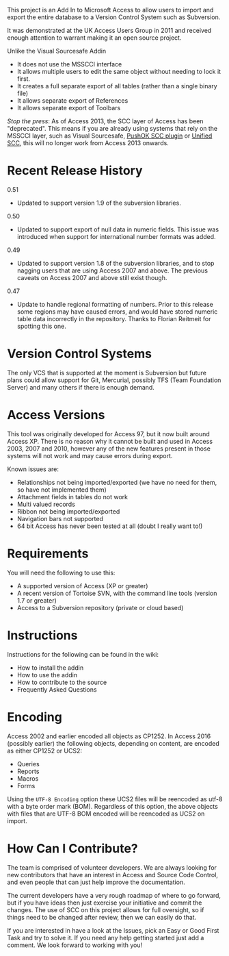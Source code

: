 This project is an Add In to Microsoft Access to allow users to import and export the entire database to a Version Control System such as Subversion.

It was demonstrated at the UK Access Users Group in 2011 and received enough attention to warrant making it an open source project.

Unlike the Visual Sourcesafe Addin
- It does not use the MSSCCI interface
- It allows multiple users to edit the same object without needing to lock it first.
- It creates a full separate export of all tables (rather than a single binary file)
- It allows separate export of References
- It allows separate export of Toolbars

*Stop the press*: As of Access 2013, the SCC layer of Access has been "deprecated". This means if you are already using systems that rely on the MSSCCI layer, such as Visual Sourcesafe, [PushOK SCC plugin](http://www.pushok.com/software/svn.html) or [Unified SCC](http://aigenta.com/products/UnifiedScc.aspx), this will no longer work from Access 2013 onwards.

# Recent Release History
0.51
- Updated to support version 1.9 of the subversion libraries.

0.50
- Updated to support export of null data in numeric fields. This issue was introduced when support for international number formats was added.

0.49
- Updated to support version 1.8 of the subversion libraries, and to stop nagging users that are using Access 2007 and above. The previous caveats on Access 2007 and above still exist though.

0.47 
- Update to handle regional formatting of numbers. Prior to this release some regions may have caused errors, and would have stored numeric table data incorrectly in the repository. Thanks to Florian Reitmeit for spotting this one.

# Version Control Systems
The only VCS that is supported at the moment is Subversion but future plans could allow support for Git, Mercurial, possibly TFS (Team Foundation Server) and many others if there is enough demand.

# Access Versions
This tool was originally developed for Access 97, but it now built around Access XP.
There is no reason why it cannot be built and used in Access 2003, 2007 and 2010, however
any of the new features present in those systems will not work and may cause errors during
export. 

Known issues are:
- Relationships not being imported/exported (we have no need for them, so have not implemented them)
- Attachment fields in tables do not work
- Multi valued records
- Ribbon not being imported/exported
- Navigation bars not supported
- 64 bit Access has never been tested at all (doubt I really want to!)

# Requirements
You will need the following to use this:
- A supported version of Access (XP or greater)
- A recent version of Tortoise SVN, with the command line tools (version 1.7 or greater)
- Access to a Subversion repository (private or cloud based)

# Instructions
Instructions for the following can be found in the wiki:
- How to install the addin
- How to use the addin
- How to contribute to the source
- Frequently Asked Questions

# Encoding

Access 2002 and earlier encoded all objects as CP1252. In Access 2016 (possibly earlier) the following objects, depending on content, are encoded as either CP1252 or UCS2:
- Queries
- Reports
- Macros
- Forms

Using the `UTF-8 Encoding` option these UCS2 files will be reencoded as utf-8 with a byte order mark (BOM). Regardless of this option, the above objects with files that are UTF-8 BOM encoded will be reencoded as UCS2 on import.

# How Can I Contribute?
The team is comprised of volunteer developers. We are always looking for new contributors that have an interest in Access and Source Code Control, and even people that can just help improve the documentation.

The current developers have a very rough roadmap of where to go forward, but if you have ideas then just exercise your initiative and commit the changes. The use of SCC on this project allows for full oversight, so if things need to be changed after review, then we can easily do that.

If you are interested in have a look at the Issues, pick an Easy or Good First Task and try to solve it. If you need any help getting started just add a comment. We look forward to working with you!
